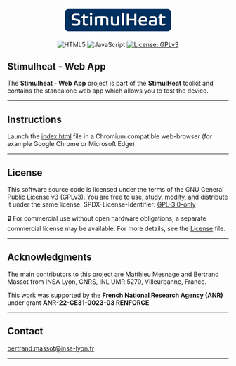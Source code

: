 <p align="center">
    <img src="assets/stimulheat-logo.png" align="center" width="50%">
</p>

<p align="center">
    <img alt="HTML5" src="https://img.shields.io/badge/HTML5-%23E34F26?logo=HTML5&logoColor=white">
    <img alt="JavaScript" src="https://img.shields.io/badge/JAVASCRIPT-%23323330?logo=javascript&logoColor=%23F7DF1E">
    <a href="https://opensource.org/license/gpl-3-0"><img alt="License: GPLv3" src="https://img.shields.io/badge/License-GPLv3-brightgreen.svg"/></a>
</p>

## Stimulheat - Web App

The **Stimulheat - Web App** project is part of the **StimulHeat** toolkit and contains the standalone web app which allows you to test the device.

---

## Instructions

Launch the [index.html](index.html) file in a Chromium compatible web-browser (for example Google Chrome or Microsoft Edge)

---

## License

This software source code is licensed under the terms of the GNU General Public License v3 (GPLv3).
You are free to use, study, modify, and distribute it under the same license.
SPDX-License-Identifier: [GPL-3.0-only](https://opensource.org/license/gpl-3-0)

🔒 For commercial use without open hardware obligations, a separate commercial license may be available.
For more details, see the [License](LICENSE.md) file.

---

## Acknowledgments

The main contributors to this project are Matthieu Mesnage and Bertrand Massot from INSA Lyon, CNRS, INL UMR 5270, Villeurbanne, France.

This work was supported by the **French National Research Agency (ANR)** under grant **ANR-22-CE31-0023-03 RENFORCE**.

---

## Contact

[bertrand.massot@insa-lyon.fr](mailto:bertrand.massot@insa-lyon.fr)

---
